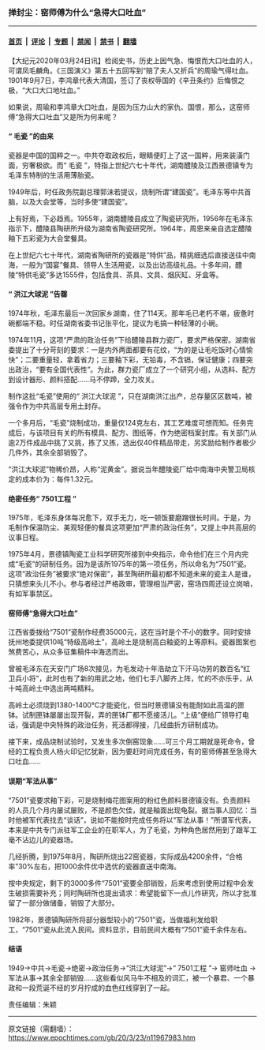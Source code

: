 ### 掸封尘：窑师傅为什么“急得大口吐血”

---

#### [首页](../../../..?n11967983) &nbsp;|&nbsp; [评论](../../../../../epoch-comment?n11967983) &nbsp;|&nbsp; [专题](../../../../../epoch-special?n11967983) &nbsp;|&nbsp; [禁闻](../../../../../epoch-news?n11967983) &nbsp;|&nbsp; [禁书](../../../../../books?n11967983) &nbsp;|&nbsp; [翻墙](https://github.com/gfw-breaker/nogfw/blob/master/README.md?n11967983)


<div class="post_content" id="artbody" itemprop="articleBody">
 <!-- article content begin -->
 <p>
  【大纪元2020年03月24日讯】检阅史书，历史上因气急、悔恨而大口吐血的人，可谓凤毛麟角。《三国演义》第五十五回写到“赔了夫人又折兵”的周瑜气得吐血。1901年9月7日，李鸿章代表大清国，签订了丧权辱国的《辛丑条约》后悔恨之极，“大口大口地吐血。”
 </p>
 <p>
  如果说，周瑜和李鸿章大口吐血，是因为压力山大的家仇、国恨，那么，这窑师傅“急得大口吐血”又是所为何来呢？
 </p>
 <h4>
  “
  <ok href="https://www.epochtimes.com/gb/tag/%E6%AF%9B%E7%93%B7.html">
   毛瓷
  </ok>
  ”的由来
 </h4>
 <p>
  瓷器是中国的国粹之一。中共夺取政权后，眼睛便盯上了这一国粹，用来装潢门面，穷奢极欲。而“
  <ok href="https://www.epochtimes.com/gb/tag/%E6%AF%9B%E7%93%B7.html">
   毛瓷
  </ok>
  ”，特指上世纪六七十年代，湖南醴陵及江西景德镇专为毛泽东特制的生活用薄胎瓷。
 </p>
 <p>
  1949年后，时任政务院副总理郭沫若提议，烧制所谓“建国瓷”。毛泽东等中共首脑，以及大会堂等，当时多使“建国瓷”。
 </p>
 <p>
  上有好焉，下必趋焉。1955年，湖南醴陵县成立了陶瓷研究所，1956年在毛泽东指示下，醴陵县陶研所升级为湖南省陶瓷研究所。1964年，周恩来亲自选定醴陵釉下五彩瓷为大会堂餐具。
 </p>
 <p>
  在上世纪六七十年代，湖南省陶研所的瓷器是“特供”品，精挑细选后直接送往中南海，一般为“国宴”餐具、领导人生活用瓷，以及出访高级礼品。十多年间，醴陵“特供毛瓷”多达1555件，包括食具、茶具、文具、烟灰缸、牙盒等。
 </p>
 <h4>
  “
  <ok href="https://www.epochtimes.com/gb/tag/%E6%B4%AA%E6%B1%9F%E5%A4%A7%E7%90%83%E6%B3%A5.html">
   洪江大球泥
  </ok>
  ”告罄
 </h4>
 <p>
  1974年秋，毛泽东最后一次回家乡湖南，住了114天。那年毛已老朽不堪，疲惫时碗都端不稳。时任湖南省委书记张平化，提议为毛搞一种轻薄的小碗。
 </p>
 <p>
  1974年11月，这项“严肃的政治任务”下给醴陵县群力瓷厂，要求严格保密。湖南省委提出了十分苛刻的要求：一是内外两面都要有花纹，“为的是让毛吃饭时心情愉快”；二要重量轻，拿着省力；三要釉下彩，无铅毒，不含镉，保证健康；四要突出政治，“要有全国代表性”。为此，群力瓷厂成立了一个研究小组，从选料、配方到设计器形、颜料搭配……马不停蹄，全力攻关。
 </p>
 <p>
  制作这批“毛瓷”使用的“
  <ok href="https://www.epochtimes.com/gb/tag/%E6%B4%AA%E6%B1%9F%E5%A4%A7%E7%90%83%E6%B3%A5.html">
   洪江大球泥
  </ok>
  ”，只在湖南洪江出产，总存量区区数吨，被强令作为中共高层专用土封存。
 </p>
 <p>
  一个多月后，“毛瓷”烧制成功，重量仅124克左右，其工艺难度可想而知。任务完成后，与该项目有关的所有模具、配方、图纸等，作为绝密档案封库。有关部门从逾2万件成品中挑了又挑，拣了又拣，选出仅40件精品带走，另奖励给制作者极少几件外，其余全部销毁了。
 </p>
 <p>
  “洪江大球泥”物稀价昂，人称“泥黄金”。据说当年醴陵瓷厂给中南海中央警卫局核定的成本价为：每件1.32元。
 </p>
 <h4>
  绝密任务“
  <ok href="https://www.epochtimes.com/gb/tag/7501%E5%B7%A5%E7%A8%8B.html">
   7501工程
  </ok>
  ”
 </h4>
 <p>
  1975年，毛泽东身体每况愈下，双手无力，吃一顿饭要磨蹭很长时间。于是，为毛制作保温防尘、美观轻便的餐具这项更加“严肃的政治任务”，又提上中共高层的议事日程。
 </p>
 <p>
  1975年4月，景德镇陶瓷工业科学研究所接到中央指示，命令他们在三个月内完成“毛瓷”的研制任务。因为是该所1975年的第一项任务，所以命名为“7501”瓷。这项“政治任务”被要求“绝对保密”，甚至陶研所最初都不知道未来的瓷主人是谁，只猜想来头儿不小。参与者经过严格政审，管理相当严密，窑场四周还设立岗哨，有如军事禁区。
 </p>
 <h4>
  窑师傅“急得大口吐血”
 </h4>
 <p>
  江西省委拨给“7501”瓷制作经费35000元，这在当时是个不小的数字。同时安排抚州地委提供10吨“特级高岭土”，高岭土是烧制高白釉瓷的上等原料。瓷器图案也煞费苦心，从众多征集稿件中海选而出。
 </p>
 <p>
  曾被毛泽东在天安门广场8次接见，为毛发动十年浩劫立下汗马功劳的数百名“红卫兵小将”，此时也有了新的用武之地，他们七手八脚齐上阵，忙的不亦乐乎，从十吨高岭土中选出两吨精料。
 </p>
 <p>
  高岭土必须烧到1380-1400℃才能瓷化，但当时景德镇没有能耐如此高温的匣钵。试制匣钵屡屡出现开裂，弄的匣钵厂都不愿接活儿。“上级”便给厂领导打电话，强调是中央特殊的政治任务，死活都得接，几经曲折方研制成功。
 </p>
 <p>
  接下来，成品烧制试验时，又发生多次倒窑现象……可三个月工期就是死命令，曾经的工程负责人杨火印记忆犹新，因为要赶时间完成任务，有的窑师傅甚至急得大口吐血……
 </p>
 <h4>
  误期“军法从事”
 </h4>
 <p>
  “7501”瓷要求釉下彩，可是烧制梅花图案用的粉红色颜料景德镇没有。负责颜料的人员几个月内屡试屡败，不是颜色欠佳，就是釉面出现龟裂。据当事人回忆：当时他被军代表找去“谈话”，说如不能按时完成任务将以“军法从事！”所谓军代表，本来是中共专门派驻军工企业的在职军人，为了毛瓷，为种角色居然用到了跟军工毫不沾边儿的瓷器场。
 </p>
 <p>
  几经折腾，到1975年8月，陶研所烧出22窑瓷器，实际成品4200余件，“合格率”30%左右，把1000余件优中选优的瓷器直送中南海。
 </p>
 <p>
  按中央规定，剩下的3000多件“7501”瓷要全部销毁，后来考虑到使用过程中会发生破损需要补充；同时陶研所也提出请求：希望能留下一点儿作研究，所以才批准留了一部分做储备，销毁了大部分。
 </p>
 <p>
  1982年，景德镇陶研所将部分器型较小的“7501”瓷，当做福利发给职工，“7501”瓷从此流入民间。资料显示，目前民间大概有“7501”瓷千余件左右。
 </p>
 <h4>
  结语
 </h4>
 <p>
  1949→中共→毛瓷→绝密→政治任务→“洪江大球泥”→“
  <ok href="https://www.epochtimes.com/gb/tag/7501%E5%B7%A5%E7%A8%8B.html">
   7501工程
  </ok>
  ”→
  <ok href="https://www.epochtimes.com/gb/tag/%E7%AA%91%E5%B8%88%E5%90%90%E8%A1%80.html">
   窑师吐血
  </ok>
  →军法从事→其余全部销毁……这些看似风马牛不相及的词汇，被一个暴君、一个暴政和一段荒诞不经的岁月拧成的血色红线穿到了一起。
 </p>
 <p>
  责任编辑：朱颖
 </p>
 <!-- article content end -->
 <div id="below_article_ad">
 </div>
</div>


---

原文链接（需翻墙）：https://www.epochtimes.com/gb/20/3/23/n11967983.htm